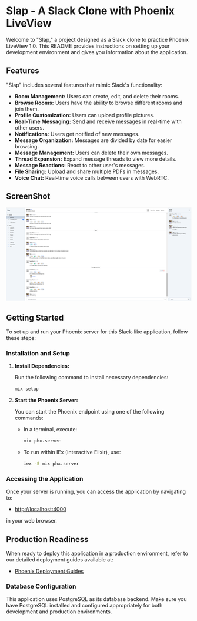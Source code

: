 # Slap - A Slack Clone with Phoenix LiveView

Welcome to "Slap," a project designed as a Slack clone to practice Phoenix LiveView 1.0. This README provides instructions on setting up your development environment and gives you information about the application.

## Features

"Slap" includes several features that mimic Slack's functionality:

- **Room Management:** Users can create, edit, and delete their rooms.
- **Browse Rooms:** Users have the ability to browse different rooms and join them.
- **Profile Customization:** Users can upload profile pictures.
- **Real-Time Messaging:** Send and receive messages in real-time with other users.
- **Notifications:** Users get notified of new messages.
- **Message Organization:** Messages are divided by date for easier browsing.
- **Message Management:** Users can delete their own messages.
- **Thread Expansion:** Expand message threads to view more details.
- **Message Reactions:** React to other user's messages.
- **File Sharing:** Upload and share multiple PDFs in messages.
- **Voice Chat:** Real-time voice calls between users with WebRTC.


## ScreenShot

![Slap Demo](priv/static/images/demo.png)


## Getting Started

To set up and run your Phoenix server for this Slack-like application, follow these steps:

### Installation and Setup

1. **Install Dependencies:**

   Run the following command to install necessary dependencies:
   
   ```bash
   mix setup
   ```

2. **Start the Phoenix Server:**

   You can start the Phoenix endpoint using one of the following commands:
   
   - In a terminal, execute:
     ```bash
     mix phx.server
     ```
     
   - To run within IEx (Interactive Elixir), use:
     ```bash
     iex -S mix phx.server
     ```

### Accessing the Application

Once your server is running, you can access the application by navigating to:

- [http://localhost:4000](http://localhost:4000)

in your web browser.

## Production Readiness

When ready to deploy this application in a production environment, refer to our detailed deployment guides available at:

- [Phoenix Deployment Guides](https://hexdocs.pm/phoenix/deployment.html)

### Database Configuration

This application uses PostgreSQL as its database backend. Make sure you have PostgreSQL installed and configured appropriately for both development and production environments.